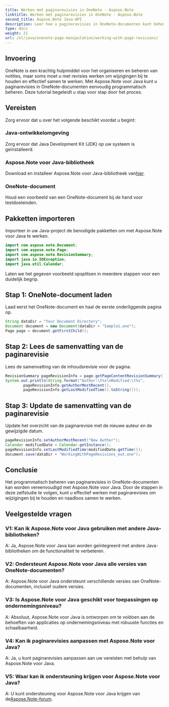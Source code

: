 ```yaml
---
title: Werken met paginarevisies in OneNote - Aspose.Note
linktitle: Werken met paginarevisies in OneNote - Aspose.Note
second_title: Aspose.Note Java-API
description: Leer hoe u paginarevisies in OneNote-documenten kunt beheren met Aspose.Note voor Java. Biedt een stapsgewijze handleiding voor effectief bijhouden van revisies en samenwerking.
type: docs
weight: 21
url: /nl/java/onenote-page-manipulation/working-with-page-revisions/
---
```

## Invoering

OneNote is een krachtig hulpmiddel voor het organiseren en beheren van notities, maar soms moet u met revisies werken om wijzigingen bij te houden en effectief samen te werken. Met Aspose.Note voor Java kunt u paginarevisies in OneNote-documenten eenvoudig programmatisch beheren. Deze tutorial begeleidt u stap voor stap door het proces.

## Vereisten

Zorg ervoor dat u over het volgende beschikt voordat u begint:

### Java-ontwikkelomgeving

Zorg ervoor dat Java Development Kit (JDK) op uw systeem is geïnstalleerd.

### Aspose.Note voor Java-bibliotheek

Download en installeer Aspose.Note voor Java-bibliotheek van[hier](https://releases.aspose.com/note/java/).

### OneNote-document

Houd een voorbeeld van een OneNote-document bij de hand voor testdoeleinden.

## Pakketten importeren

Importeer in uw Java-project de benodigde pakketten om met Aspose.Note voor Java te werken.

```java
import com.aspose.note.Document;
import com.aspose.note.Page;
import com.aspose.note.RevisionSummary;
import java.io.IOException;
import java.util.Calendar;
```

Laten we het gegeven voorbeeld opsplitsen in meerdere stappen voor een duidelijk begrip.

## Stap 1: OneNote-document laden

Laad eerst het OneNote-document en haal de eerste onderliggende pagina op.

```java
String dataDir = "Your Document Directory";
Document document = new Document(dataDir + "Sample1.one");
Page page = document.getFirstChild();
```

## Stap 2: Lees de samenvatting van de paginarevisie

Lees de samenvatting van de inhoudsrevisie voor de pagina.

```java
RevisionSummary pageRevisionInfo = page.getPageContentRevisionSummary();
System.out.println(String.format("Author:\t%s\nModified:\t%s",
        pageRevisionInfo.getAuthorMostRecent(),
        pageRevisionInfo.getLastModifiedTime().toString()));
```

## Stap 3: Update de samenvatting van de paginarevisie

Update het overzicht van de paginarevisie met de nieuwe auteur en de gewijzigde datum.

```java
pageRevisionInfo.setAuthorMostRecent("New Author");
Calendar modifiedDate = Calendar.getInstance();
pageRevisionInfo.setLastModifiedTime(modifiedDate.getTime());
document.save(dataDir + "WorkingWithPageRevisions_out.one");
```

## Conclusie

Het programmatisch beheren van paginarevisies in OneNote-documenten kan worden vereenvoudigd met Aspose.Note voor Java. Door de stappen in deze zelfstudie te volgen, kunt u effectief werken met paginarevisies om wijzigingen bij te houden en naadloos samen te werken.

## Veelgestelde vragen

### V1: Kan ik Aspose.Note voor Java gebruiken met andere Java-bibliotheken?

A: Ja, Aspose.Note voor Java kan worden geïntegreerd met andere Java-bibliotheken om de functionaliteit te verbeteren.

### V2: Ondersteunt Aspose.Note voor Java alle versies van OneNote-documenten?

A: Aspose.Note voor Java ondersteunt verschillende versies van OneNote-documenten, inclusief oudere versies.

### V3: Is Aspose.Note voor Java geschikt voor toepassingen op ondernemingsniveau?

A: Absoluut, Aspose.Note voor Java is ontworpen om te voldoen aan de behoeften van applicaties op ondernemingsniveau met robuuste functies en schaalbaarheid.

### V4: Kan ik paginarevisies aanpassen met Aspose.Note voor Java?

A: Ja, u kunt paginarevisies aanpassen aan uw vereisten met behulp van Aspose.Note voor Java.

### V5: Waar kan ik ondersteuning krijgen voor Aspose.Note voor Java?

 A: U kunt ondersteuning voor Aspose.Note voor Java krijgen van de[Aspose.Note-forum](https://forum.aspose.com/c/note/28).
